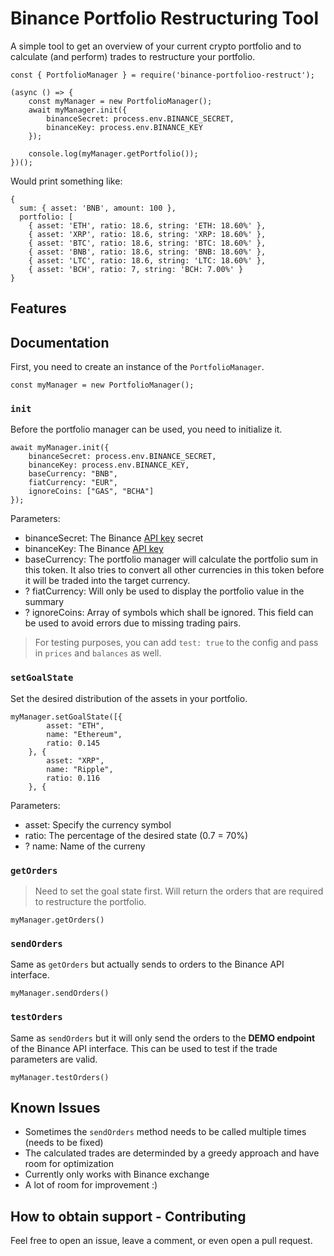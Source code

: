 # Binance Portfolio Restructuring Tool

A simple tool to get an overview of your current crypto portfolio  and to calculate (and perform) trades to restructure your portfolio.

```
const { PortfolioManager } = require('binance-portfolioo-restruct');

(async () => {
    const myManager = new PortfolioManager();
    await myManager.init({
        binanceSecret: process.env.BINANCE_SECRET,
        binanceKey: process.env.BINANCE_KEY
    });

    console.log(myManager.getPortfolio());
})();
```
Would print something like:
```
{
  sum: { asset: 'BNB', amount: 100 },
  portfolio: [
    { asset: 'ETH', ratio: 18.6, string: 'ETH: 18.60%' },
    { asset: 'XRP', ratio: 18.6, string: 'XRP: 18.60%' },
    { asset: 'BTC', ratio: 18.6, string: 'BTC: 18.60%' },
    { asset: 'BNB', ratio: 18.6, string: 'BNB: 18.60%' },
    { asset: 'LTC', ratio: 18.6, string: 'LTC: 18.60%' },
    { asset: 'BCH', ratio: 7, string: 'BCH: 7.00%' }
}

```

## Features


## Documentation

First, you need to create an instance of the `PortfolioManager`.

```
const myManager = new PortfolioManager();
```


### `init`

Before the portfolio manager can be used, you need to initialize it.

```
await myManager.init({
    binanceSecret: process.env.BINANCE_SECRET,
    binanceKey: process.env.BINANCE_KEY,
    baseCurrency: "BNB",
    fiatCurrency: "EUR",
    ignoreCoins: ["GAS", "BCHA"]
});
```

Parameters:
- binanceSecret: The Binance [API key](https://www.binance.com/en/support/faq/360002502072-How-to-create-API) secret
- binanceKey: The Binance [API key](https://www.binance.com/en/support/faq/360002502072-How-to-create-API)
- baseCurrency: The portfolio manager will calculate the portfolio sum in this token. It also tries to convert all other currencies in this token before it will be traded into the target currency.
- ? fiatCurrency: Will only be used to display the portfolio value in the summary
- ? ignoreCoins: Array of symbols which shall be ignored. This field can be used to avoid errors due to missing trading pairs.

> For testing purposes, you can add `test: true` to the config and pass in `prices` and `balances` as well.

### `setGoalState`

Set the desired distribution of the assets in your portfolio.

```
myManager.setGoalState([{
        asset: "ETH",
        name: "Ethereum",
        ratio: 0.145
    }, {
        asset: "XRP",
        name: "Ripple",
        ratio: 0.116
    }, {
```

Parameters:
- asset: Specify the currency symbol
- ratio: The percentage of the desired state (0.7 = 70%)
- ? name: Name of the curreny


### `getOrders`

> Need to set the goal state first.
Will return the orders that are required to restructure the portfolio.

```
myManager.getOrders()
```

### `sendOrders`

Same as `getOrders` but actually sends to orders to the Binance API interface.

```
myManager.sendOrders()
```

### `testOrders`

Same as `sendOrders` but it will only send the orders to the **DEMO endpoint** of the Binance API interface. This can be used to test if the trade parameters are valid.

```
myManager.testOrders()
```



## Known Issues

- Sometimes the `sendOrders` method needs to be called multiple times (needs to be fixed)
- The calculated trades are determinded by a greedy approach and have room for optimization
- Currently only works with Binance exchange
- A lot of room for improvement :)

## How to obtain support - Contributing

Feel free to open an issue, leave a comment, or even open a pull request.
